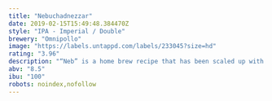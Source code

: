 ```yaml
---
title: "Nebuchadnezzar"
date: 2019-02-15T15:49:48.384470Z
style: "IPA - Imperial / Double"
brewery: "Omnipollo"
image: "https://labels.untappd.com/labels/233045?size=hd"
rating: "3.96"
description: "“Neb” is a home brew recipe that has been scaled up with no consideration to economies of scale. Some say idiotic, and as an economist I would have to agree. Get fresh or die trying.   Henok"
abv: "8.5"
ibu: "100"
robots: noindex,nofollow
---
```

